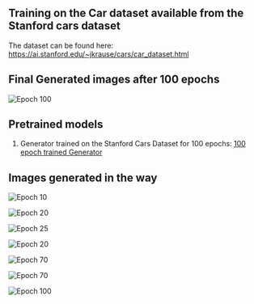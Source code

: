 
## Training on the Car dataset available from the Stanford cars dataset

The dataset can be found here: https://ai.stanford.edu/~jkrause/cars/car_dataset.html

## Final Generated images after 100 epochs

![Epoch 100](https://github.com/iArunava/DCGAN/blob/master/results/cars/fake_99.png)

## Pretrained models

1. Generator trained on the Stanford Cars Dataset for 100 epochs: [100 epoch trained Generator](http://bit.ly/g-100-cars)

## Images generated in the way

![Epoch 10](https://github.com/iArunava/DCGAN/blob/master/results/cars/fake_9.png)

![Epoch 20](https://github.com/iArunava/DCGAN/blob/master/results/cars/fake_19.png)

![Epoch 25](https://github.com/iArunava/DCGAN/blob/master/results/cars/fake_24%20(1).png?raw=true)

![Epoch 20](https://github.com/iArunava/DCGAN/blob/master/results/cars/fake_11.png)

![Epoch 70](https://github.com/iArunava/DCGAN/blob/master/results/cars/fake_70.png)

![Epoch 70](https://github.com/iArunava/DCGAN/blob/master/results/cars/fake_74.png)

![Epoch 100](https://github.com/iArunava/DCGAN/blob/master/results/cars/fake_99.png)
